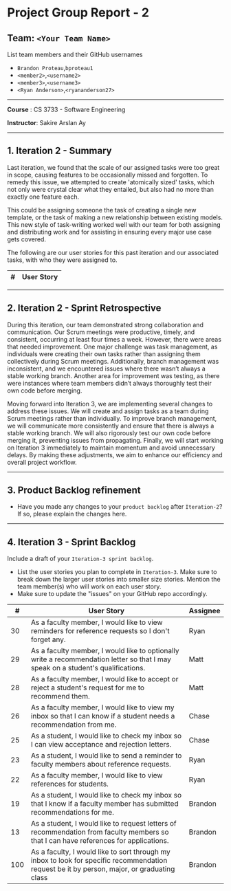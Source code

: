 # Project Group Report - 2

## Team: `<Your Team Name>`

List team members and their GitHub usernames

* `Brandon Proteau`,`bproteau1`
* `<member2>`,`<username2>`
* `<member3>`,`<username3>`
* `<Ryan Anderson>`,`<ryananderson27>`

---
**Course** : CS 3733 - Software Engineering

**Instructor**: Sakire Arslan Ay

----
## 1. Iteration 2 - Summary

 <!-- * Include a summary of your `Iteration-2` accomplishments. 
 * List the user stories completed in `Iteration-2`. Mention who worked on those user stories. -->
  
  Last iteration, we found that the scale of our assigned tasks were too great in scope, causing features to be occasionally missed and forgotten. To remedy this issue, we attempted to create 'atomically sized' tasks, which not only were crystal clear what they entailed, but also had no more than exactly one feature each. 
  
  This could be assigning someone the task of creating a single new template, or the task of making a new relationship between existing models.
  This new style of task-writing worked well with our team for both assigning and distributing work and for assisting in ensuring every major use case gets covered. 

  The following are our user stories for this past iteration and our associated tasks, with who they were assigned to.
  
 |#|User Story|
 |-|-|

----
## 2. Iteration 2 - Sprint Retrospective

During this iteration, our team demonstrated strong collaboration and communication. Our Scrum meetings were productive, timely, and consistent, occurring at least four times a week. However, there were areas that needed improvement. One major challenge was task management, as individuals were creating their own tasks rather than assigning them collectively during Scrum meetings. Additionally, branch management was inconsistent, and we encountered issues where there wasn’t always a stable working branch. Another area for improvement was testing, as there were instances where team members didn’t always thoroughly test their own code before merging. 

Moving forward into Iteration 3, we are implementing several changes to address these issues. We will create and assign tasks as a team during Scrum meetings rather than individually. To improve branch management, we will communicate more consistently and ensure that there is always a stable working branch. We will also rigorously test our own code before merging it, preventing issues from propagating. Finally, we will start working on Iteration 3 immediately to maintain momentum and avoid unnecessary delays. By making these adjustments, we aim to enhance our efficiency and overall project workflow.

----
## 3. Product Backlog refinement

 * Have you made any changes to your `product backlog` after `Iteration-2`? If so, please explain the changes here. 

----
## 4. Iteration 3 - Sprint Backlog

Include a draft of your `Iteration-3 sprint backlog`. 
 * List the user stories you plan to complete in `Iteration-3`. Make sure to break down the larger user stories into smaller size stories. Mention the team member(s) who will work on each user story. 
 * Make sure to update the "issues" on your GitHub repo accordingly.  

| #  | User Story | Assignee |
|----|-----------|----------|
| 30 | As a faculty member, I would like to view reminders for reference requests so I don't forget any. | Ryan |
| 29 | As a faculty member, I would like to optionally write a recommendation letter so that I may speak on a student's qualifications. | Matt |
| 28 | As a faculty member, I would like to accept or reject a student's request for me to recommend them. | Matt |
| 26 | As a faculty member, I would like to view my inbox so that I can know if a student needs a recommendation from me.  | Chase |
| 25 | As a student, I would like to check my inbox so I can view acceptance and rejection letters. | Chase |
| 23 | As a student, I would like to send a reminder to faculty members about reference requests.  | Ryan |
| 22 | As a faculty member, I would like to view references for students.  | Ryan |
| 19 | As a student, I would like to check my inbox so that I know if a faculty member has submitted recommendations for me. | Brandon |
| 13 | As a student, I would like to request letters of recommendation from faculty members so that I can have references for applications. | Brandon |
| 100 | As a faculty, I would like to sort through my inbox to look for specific recommendation request be it by person, major, or graduating class | Brandon |
